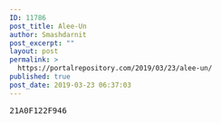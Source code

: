 ```yaml
---
ID: 11786
post_title: Alee-Un
author: Smashdarnit
post_excerpt: ""
layout: post
permalink: >
  https://portalrepository.com/2019/03/23/alee-un/
published: true
post_date: 2019-03-23 06:37:03
---
```

<pre>21A0F122F946</pre>
